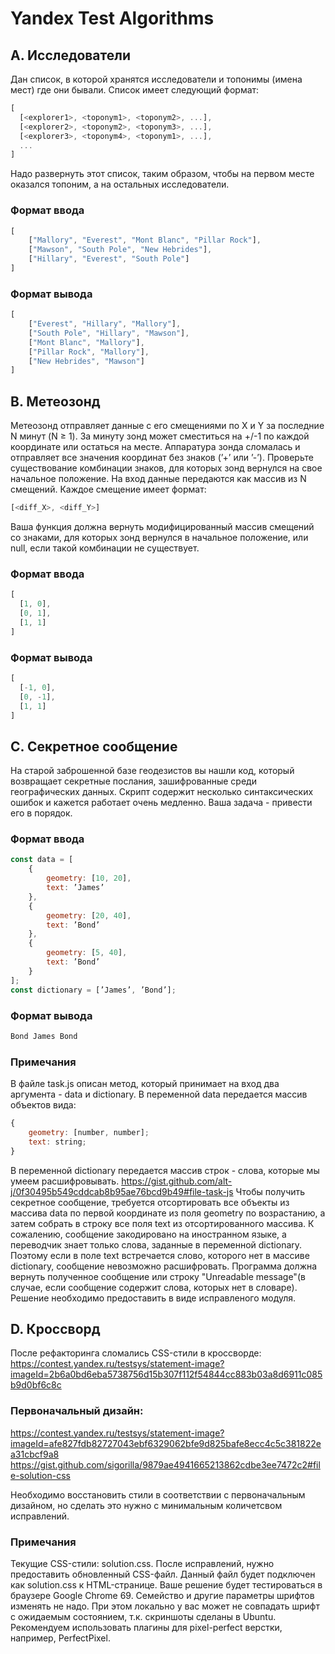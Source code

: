 # Yandex Test Algorithms

## A. Исследователи
Дан список, в которой хранятся исследователи и топонимы (имена мест) где они бывали. Список имеет следующий формат:
```javascript
[  
  [<explorer1>, <toponym1>, <toponym2>, ...],  
  [<explorer2>, <toponym2>, <toponym3>, ...],  
  [<explorer3>, <toponym4>, <toponym1>, ...],  
  ...  
]
```
Надо развернуть этот список, таким образом, чтобы на первом месте оказался топоним, а на остальных исследователи.
### Формат ввода
```javascript
[  
    ["Mallory", "Everest", "Mont Blanc", "Pillar Rock"],  
    ["Mawson", "South Pole", "New Hebrides"],  
    ["Hillary", "Everest", "South Pole"]  
]
```
### Формат вывода
```javascript
[  
    ["Everest", "Hillary", "Mallory"],  
    ["South Pole", "Hillary", "Mawson"],  
    ["Mont Blanc", "Mallory"],  
    ["Pillar Rock", "Mallory"],  
    ["New Hebrides", "Mawson"]  
]
```

## B. Метеозонд
Метеозонд отправляет данные с его смещениями по X и Y за последние N минут (N ≥ 1). За минуту зонд может сместиться на +/-1 по каждой координате или остаться на месте. Аппаратура зонда сломалась и отправляет все значения координат без знаков (’+’ или ’-’). Проверьте существование комбинации знаков, для которых зонд вернулся на свое начальное положение.
На вход данные передаются как массив из N смещений. Каждое смещение имеет формат:
```javascript
[<diff_X>, <diff_Y>]
```
Ваша функция должна вернуть модифицированный массив смещений со знаками, для которых зонд вернулся в начальное положение, или null, если такой комбинации не существует.
### Формат ввода
```javascript
[  
  [1, 0],  
  [0, 1],  
  [1, 1]  
]
```
### Формат вывода
```javascript
[  
  [-1, 0],  
  [0, -1],  
  [1, 1]  
]
```

## C. Секретное сообщение
На старой заброшенной базе геодезистов вы нашли код, который возвращает секретные послания, зашифрованные среди географических данных. Скрипт содержит несколько синтаксических ошибок и кажется работает очень медленно. Ваша задача - привести его в порядок.
### Формат ввода
```javascript
const data = [  
    {  
        geometry: [10, 20],  
        text: ’James’  
    },  
    {  
        geometry: [20, 40],  
        text: ’Bond’  
    },  
    {  
        geometry: [5, 40],  
        text: ’Bond’  
    }  
];  
const dictionary = [’James’, ’Bond’];
```
### Формат вывода
```javascript
Bond James Bond
```
### Примечания
В файле task.js описан метод, который принимает на вход два аргумента - data и dictionary. В переменной data передается массив объектов вида:
```javascript
{  
    geometry: [number, number];  
    text: string;  
}
```
В переменной dictionary передается массив строк - слова, которые мы умеем расшифровывать.
https://gist.github.com/alt-j/0f30495b549cddcab8b95ae76bcd9b49#file-task-js
Чтобы получить секретное сообщение, требуется отсортировать все объекты из массива data по первой координате из поля geometry по возрастанию, а затем собрать в строку все поля text из отсортированного массива. К сожалению, сообщение закодировано на иностранном языке, а переводчик знает только слова, заданные в переменной dictionary. Поэтому если в поле text встречается слово, которого нет в массиве dictionary, сообщение невозможно расшифровать. Программа должна вернуть полученное сообщение или строку "Unreadable message"(в случае, если сообщение содержит слова, которых нет в словаре).
Решение необходимо предоставить в виде исправленого модуля.

## D. Кроссворд
После рефакторинга сломались CSS-стили в кроссворде:
https://contest.yandex.ru/testsys/statement-image?imageId=2b6a0bd6eba5738756d15b307f112f54844cc883b03a8d6911c085b9d0bf6c8c

### Первоначальный дизайн:
https://contest.yandex.ru/testsys/statement-image?imageId=afe827fdb82727043ebf6329062bfe9d825bafe8ecc4c5c381822ea31cbcf9a8
https://gist.github.com/sigorilla/9879ae4941665213862cdbe3ee7472c2#file-solution-css

Необходимо восстановить стили в соответствии с первоначальным дизайном, но сделать это нужно с минимальным количетсвом исправлений.

### Примечания
Текущие CSS-стили: solution.css.
После исправлений, нужно предоставить обновленный CSS-файл. Данный файл будет подключен как solution.css к HTML-странице.
Ваше решение будет тестироваться в браузере Google Chrome 69. Семейство и другие параметры шрифтов изменять не надо. При этом локально у вас может не совпадать шрифт с ожидаемым состоянием, т.к. скриншоты сделаны в Ubuntu.
Рекомендуем использовать плагины для pixel-perfect верстки, например, PerfectPixel.